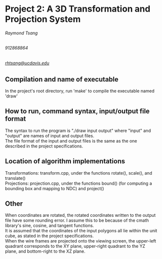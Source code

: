 # Project 2: A 3D Transformation and Projection System

###### Raymond Tsang
###### 912868864
###### rhtsang@ucdavis.edu

Compilation and name of executable
----------
In the project's root directory, run 'make' to compile the executable named 'draw'

How to run, command syntax, input/output file format
---------
The syntax to run the program is "./draw input output" where "input" and "output" are names of input and output files.  
The file format of the input and output files is the same as the one described in the project specifications.

Location of algorithm implementations
-----------------

Transformations: transform.cpp, under the functions rotate(), scale(), and translate()  
Projections: projection.cpp, under the functions bound() (for computing a bounding box and mapping to NDC) and project()

Other
--------------
When coordinates are rotated, the rotated coordinates written to the output file have some rounding error. I assume this to be because of the cmath library's sine, cosine, and tangent functions.  
It is assumed that the coordinates of the input polygons all lie within the unit cube, as stated in the project specifications.  
When the wire frames are projected onto the viewing screen, the upper-left quadrant corresponds to the XY plane, upper-right quadrant to the YZ plane, and bottom-right to the XZ plane.  
